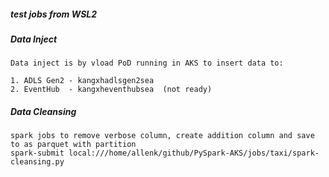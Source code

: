 ##### test jobs from WSL2

##### Data Inject

    Data inject is by vload PoD running in AKS to insert data to: 

    1. ADLS Gen2 - kangxhadlsgen2sea
    2. EventHub  - kangxheventhubsea  (not ready)

##### Data Cleansing

    spark jobs to remove verbose column, create addition column and save to as parquet with partition
    spark-submit local:///home/allenk/github/PySpark-AKS/jobs/taxi/spark-cleansing.py